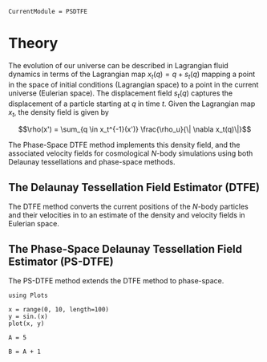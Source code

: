 ```@meta
CurrentModule = PSDTFE
```

# Theory

The evolution of our universe can be described in Lagrangian fluid dynamics in terms of the Lagrangian map $x_t(q) = q + s_t(q)$ mapping a point in the space of initial conditions (Lagrangian space) to a point in the current universe (Eulerian space). The displacement field $s_t(q)$ captures the displacement of a particle starting at $q$ in time $t$. Given the Lagrangian map $x_t$, the density field is given by 

```math
\rho(x') = \sum_{q \in x_t^{-1}(x')} \frac{\rho_u}{\| \nabla x_t(q)\|}
```

The Phase-Space DTFE method implements this density field, and the associated velocity fields for cosmological $N$-body simulations using both Delaunay tessellations and phase-space methods.

## The Delaunay Tessellation Field Estimator (DTFE)
The DTFE method converts the current positions of the $N$-body particles and their velocities in to an estimate of the density and velocity fields in Eulerian space.

## The Phase-Space Delaunay Tessellation Field Estimator (PS-DTFE)
The PS-DTFE method extends the DTFE method to phase-space.


```@example
using Plots

x = range(0, 10, length=100)
y = sin.(x)
plot(x, y)
```

```@example 1
A = 5
```

```@example 1
B = A + 1
```

